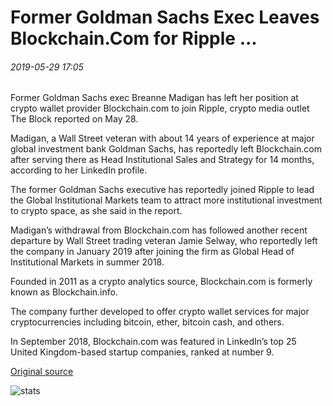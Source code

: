 # Former Goldman Sachs Exec Leaves Blockchain.Com for Ripple ...

###### 2019-05-29 17:05

Former Goldman Sachs exec Breanne Madigan has left her position at crypto wallet provider Blockchain.com to join Ripple, crypto media outlet The Block reported on May 28.

Madigan, a Wall Street veteran with about 14 years of experience at major global investment bank Goldman Sachs, has reportedly left Blockchain.com after serving there as Head Institutional Sales and Strategy for 14 months, according to her LinkedIn profile.

The former Goldman Sachs executive has reportedly joined Ripple to lead the Global Institutional Markets team to attract more institutional investment to crypto space, as she said in the report.

Madigan’s withdrawal from Blockchain.com has followed another recent departure by Wall Street trading veteran Jamie Selway, who reportedly left the company in January 2019 after joining the firm as Global Head of Institutional Markets in summer 2018.

Founded in 2011 as a crypto analytics source, Blockchain.com is formerly known as Blockchain.info.

The company further developed to offer crypto wallet services for major cryptocurrencies including bitcoin, ether, bitcoin cash, and others.

In September 2018, Blockchain.com was featured in LinkedIn’s top 25 United Kingdom-based startup companies, ranked at number 9.

[Original source](https://cointelegraph.com/news/former-goldman-sachs-exec-leaves-blockchaincom-for-ripple)

![stats](https://c.statcounter.com/11760860/0/a89fa40b/1/ "stats")